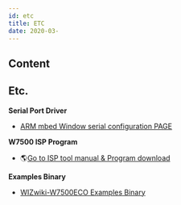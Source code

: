 ```yaml
---
id: etc
title: ETC
date: 2020-03-
---
```



## Content
## Etc.

**Serial Port Driver**

   * [ARM mbed Window serial configuration PAGE ]()
   
 **W7500 ISP Program**

  - 🌎[Go to ISP tool manual & Program
    download](/products/w7500/documents/appnote/isptool)

**Examples Binary**

   * [WIZwiki-W7500ECO Examples Binary]()
